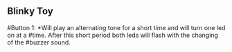 ## Blinky Toy
#Button 1:
*Will play an alternating tone for a short time and will turn one led on at a
#time. After this short period both leds will flash with the changing of the
#buzzer sound.
